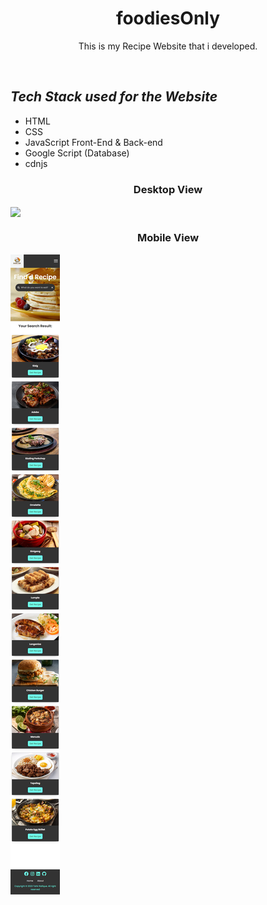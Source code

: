 
<h1 align="center">foodiesOnly</h1>
<p align="center">This is my Recipe Website that i developed. </p>
<br>
  <h2><em>Tech Stack used for the Website</em></h2>
<ul>
  <li>HTML</li>
  <li>CSS</li>
  <li>JavaScript Front-End & Back-end</li>
  <li>Google Script (Database) </li>
  <li>cdnjs</li>
</ul>
<h3 align="center">Desktop View </h3>
<img align="center" src="https://github.com/tahir-rafique/codeAlpha/blob/main/Task1%20foodiesOnly/assets/img/foodiesOnly-Desktop.png">

<br>
<h3 align="center"> Mobile View </h3>
<img align="center" src="https://github.com/tahir-rafique/codeAlpha/blob/main/Task1%20foodiesOnly/assets/img/foodiesOnly-Mobile.png">
